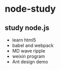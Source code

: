 # node-study
## study node.js
* learn html5
* babel and webpack
* MD wave ripple
* weixin program
* Ant design demo
